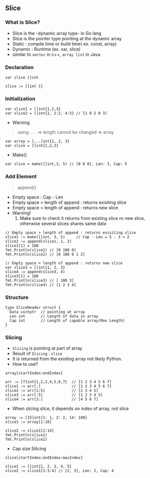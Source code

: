 ## Slice
### What is Slice?
- Slice is the -dynamic array type- in Go lang
- Slice is the pointer type pointing at the dynamic array
- Static  : compile time or build time( ex. const, array)
- Dynamic : Runtime (ex. var, slice)
- similar to `vector` in c++, `array list` in Java

### Declaration
```
var slice []int
```
```
slice := []int {}
```

### Initialization
```
var slice1 = []int{1,2,3}
var slice2 = []int{1, 2:2, 4:3} // [1 0 2 0 3]
```


- Warning
> using `...` => length cannot be changed => array
```
var array = [...]int{1, 2, 3}
var slice = []int{1,2,3}
```

- Make()
```
var slice = make([]int,3, 5) // [0 0 0], Len: 3, Cap: 5
```

### Add Element
> append()
- Empty space : Cap - Len 
- Empty space > length of append : returns exisiting slice
- Empty space < length of append : returns new slice 
- Warning!
  1. Make sure to check it returns from existing slice ro new slice, otherwise several slices shares same data
```
// Empty space > length of append : returns exisiting slice
slice1 := make([]int, 3, 5)     // Cap - Len = 5 - 3 = 2
slice2 := append(slice1, 1, 2)  
slice1[1] = 100
fmt.Println(slice1) // [0 100 0]
fmt.Println(slice2) // [0 100 0 1 2]

// Empty space < length of append : returns new slice 
var slice3 = []int{1, 2, 3}
slice4 := append(slice3, 4)
slice3[1] = 100
fmt.Println(slice3) // [ 100 3]
fmt.Println(slice4) // [1 2 3 4]
```


### Structure
```
type SliceHeader struct {
  Data uintptr  // pointing at array
  Len int       // Length of data in array
  Cap int       // Length of capable array(Max Length)
}
```

### Slicing
- `Slicing` is pointing at part of array
- Result of `Slicing` : `slice`
- It is returned from the existing array not likely Python. 
- How to use?
```
array[startIndex:endIndex]
```
```
arr := [7]int{1,2,3,4,5,6,7}  // [1 2 3 4 5 6 7]
slice1 := arr[:]              // [1 2 3 4 5 6 7]
slice2 := arr[1:5]            // [2 3 4 5]
slice3 := arr[:5]             // [1 2 3 4 5]
slice4 := arr[3:]             // [4 5 6 7]

```


- When slicing slice, it depends on index of array, not slice
```
array := [15]int{1: 1, 2: 2, 14: 100}
slice1 := array[1:10]

slice2 := slice1[2:14]
fmt.Println(slice1)
fmt.Println(slice2)
```

- Cap size Silicing
```
slice[startIndex:endIndex:maxIndex]
```
```
slice1 := []int{1, 2, 3, 4, 5}
slice2 := slice1[1:3:4] // [2, 3], Len: 2, Cap: 4
```